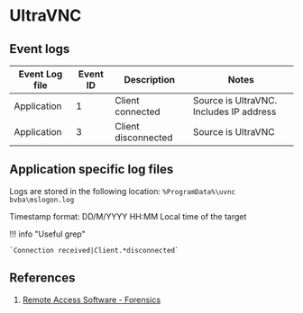 # UltraVNC

## Event logs

|Event Log file| Event ID | Description | Notes
|-|-|-|-|
|Application|1|Client connected|Source is UltraVNC. Includes IP address|
|Application|3|Client disconnected|Source is UltraVNC|

## Application specific log files

Logs are stored in the following location:
`%ProgramData%\uvnc bvba\mslogon.log`

Timestamp format: DD/M/YYYY HH:MM
Local time of the target

!!! info "Useful grep"

    `Connection received|Client.*disconnected`

## References

1. [Remote Access Software - Forensics](https://vikas-singh.notion.site/vikas-singh/Remote-Access-Software-Forensics-3e38d9a66ca0414ca9c882ad67f4f71b)
